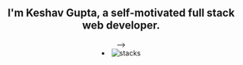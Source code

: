 <section align="center">

<h1 align="center">
I'm Keshav Gupta, a self-motivated full stack web developer.
</h1> -->
 <li align="center">   
<img  src="https://media.giphy.com/media/6mXv9IUsMPFAawwftC/giphy.gif" alt="stacks"/>
</li>
 
</section>
